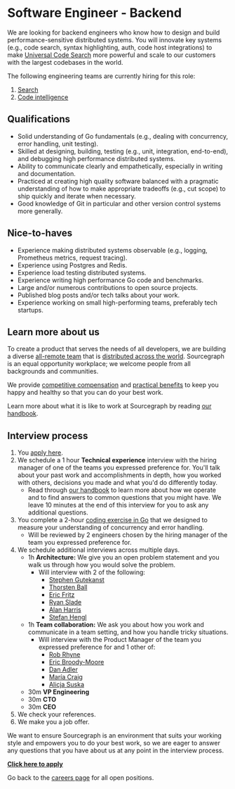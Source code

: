 # Software Engineer - Backend

We are looking for backend engineers who know how to design and build performance-sensitive distributed systems. You will innovate key systems (e.g., code search, syntax highlighting, auth, code host integrations) to make [Universal Code Search](https://about.sourcegraph.com/product) more powerful and scale to our customers with the largest codebases in the world.

The following engineering teams are currently hiring for this role:

1. [Search](../search/index.md)
1. [Code intelligence](../code-intelligence/index.md)

## Qualifications

- Solid understanding of Go fundamentals (e.g., dealing with concurrency, error handling, unit testing).
- Skilled at designing, building, testing (e.g., unit, integration, end-to-end), and debugging high performance distributed systems.
- Ability to communicate clearly and empathetically, especially in writing and documentation.
- Practiced at creating high quality software balanced with a pragmatic understanding of how to make appropriate tradeoffs (e.g., cut scope) to ship quickly and iterate when necessary.
- Good knowledge of Git in particular and other version control systems more generally.

## Nice-to-haves

- Experience making distributed systems observable (e.g., logging, Prometheus metrics, request tracing).
- Experience using Postgres and Redis.
- Experience load testing distributed systems.
- Experience writing high performance Go code and benchmarks.
- Large and/or numerous contributions to open source projects.
- Published blog posts and/or tech talks about your work.
- Experience working on small high-performing teams, preferably tech startups.

## Learn more about us

To create a product that serves the needs of all developers, we are building a diverse [all-remote team](../../../company/remote/index.md) that is [distributed across the world](../../../company/team/index.md). Sourcegraph is an equal opportunity workplace; we welcome people from all backgrounds and communities.

We provide [competitive compensation](../../people-ops/compensation.md) and [practical benefits](../../people-ops/benefits-and-perks.md) to keep you happy and healthy so that you can do your best work.

Learn more about what it is like to work at Sourcegraph by reading [our handbook](../../index.md).

## Interview process

1. You [apply here](https://jobs.lever.co/sourcegraph/895e2b30-9fd7-4b09-bf16-0fa6f9613684/apply).
1. We schedule a 1 hour **Technical experience** interview with the hiring manager of one of the teams you expressed preference for. You'll talk about your past work and accomplishments in depth, how you worked with others, decisions you made and what you'd do differently today.
   - Read through [our handbook](https://about.sourcegraph.com/handbook) to learn more about how we operate and to find answers to common questions that you might have. We leave 10 minutes at the end of this interview for you to ask any additional questions.
1. You complete a 2-hour [coding exercise in Go](software-engineer-coding-exercise.md#go-coding-exercise) that we designed to measure your understanding of concurrency and error handling.
   - Will be reviewed by 2 engineers chosen by the hiring manager of the team you expressed preference for.
1. We schedule additional interviews across multiple days.
   - 1h **Architecture:** We give you an open problem statement and you walk us through how you would solve the problem.
     - Will interview with 2 of the following:
        - [Stephen Gutekanst](../../../company/team/index.md#stephen-gutekanst)
        - [Thorsten Ball](../../../company/team/index.md#thorsten-ball-he-him)
        - [Eric Fritz](../../../company/team/index.md#eric-fritz-he-him)
        - [Ryan Slade](../../../company/team/index.md#ryan-slade-he-him)
        - [Alan Harris](../../../company/team/index.md#alan-harris-he-him)
        - [Stefan Hengl](../../../company/team/index.md#stefan-hengl-he-him)
   - 1h **Team collaboration:** We ask you about how you work and communicate in a team setting, and how you handle tricky situations.
     - Will interview with the Product Manager of the team you expressed preference for and 1 other of:
        - [Rob Rhyne](../../../company/team/index.md#rob-rhyne)
        - [Eric Broody-Moore](../../../company/team/index.md#eric-brody-moore)
        - [Dan Adler](../../../company/team/index.md#dan-adler-he-him)
        - [María Craig](../../../company/team/index.md#maría-craig-she-her)
        - [Alicja Suska](../../../company/team/index.md#alicja-suska-she-her)
   - 30m **VP Engineering**
   - 30m **CTO**
   - 30m **CEO**
1. We check your references.
1. We make you a job offer.

We want to ensure Sourcegraph is an environment that suits your working style and empowers you to do your best work, so we are eager to answer any questions that you have about us at any point in the interview process.

**[Click here to apply](https://jobs.lever.co/sourcegraph/895e2b30-9fd7-4b09-bf16-0fa6f9613684)**

Go back to the [careers page](../../../company/careers.md) for all open positions.
